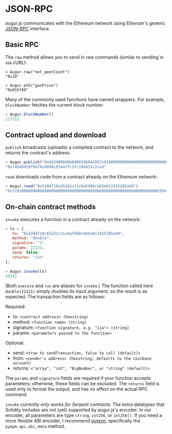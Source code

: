 JSON-RPC
========

augur.js communicates with the Ethereum network using Etherum's generic [JSON-RPC](https://github.com/ethereum/wiki/wiki/JSON-RPC) interface.

Basic RPC
---------

The `raw` method allows you to send in raw commands (similar to sending in via cURL):

```
> Augur.raw("net_peerCount")
"0x10"

> Augur.eth("gasPrice")
"0x015f90"
```

Many of the commonly used functions have named wrappers.  For example, `blockNumber` fetches the current block number:

```javascript
> Augur.blockNumber()
217153
```

Contract upload and download
----------------------------

`publish` broadcasts (uploads) a compiled contract to the network, and returns the contract's address:

```javascript
> Augur.publish("0x603980600b6000396044567c01000000000000000000000000000000000000000000000000000000006000350463643ceff9811415603757600a60405260206040f35b505b6000f3")
"0xf4549459f9ef8c8898c054a7fc37c286831c2ced"
```

`read` downloads code from a contract already on the Ethereum network:

```javascript
> Augur.read("0x5204f18c652d1c31c6a5968cb65e011915285a50")
"0x7c010000000000000000000000000000000000000000000000000000000060003504636ffa1caa81141560415760043560405260026040510260605260206060f35b50"
```

On-chain contract methods
-------------------------

`invoke` executes a function in a contract already on the network:

```javascript
> tx = {
   to: "0x5204f18c652d1c31c6a5968cb65e011915285a50",
   method: "double",
   signature: "i",
   params: 22121,
   send: false,
   returns: "int"
};

> Augur.invoke(tx)
44242
```

(Both `execute` and `run` are aliases for `invoke`.) The function called here `double(22121)` simply doubles its input argument, so the result is as expected.  The transaction fields are as follows:

Required:
- to: `<contract address> (hexstring)`
- method: `<function name> (string)`
- signature: `<function signature, e.g. "iia"> (string)`
- params: `<parameters passed to the function>`

Optional:
- send: `<true to sendTransaction, false to call (default)>`
- from: `<sender's address> (hexstring; defaults to the coinbase account)`
- returns: `<"array", "int", "BigNumber", or "string" (default)>`

The `params` and `signature` fields are required if your function accepts parameters; otherwise, these fields can be excluded.  The `returns` field is used only to format the output, and has no effect on the actual RPC command.

*`invoke` currently only works for Serpent contracts.*  The extra datatypes that Solidity includes are not (yet) supported by augur.js's encoder.  In our encoder, all parameters are type `string`, `int256`, or `int256[]`.  If you need a more flexible ABI encoder, I recommend [pyepm](https://github.com/etherex/pyepm), specifically the `pyepm.api.abi_data` method.
